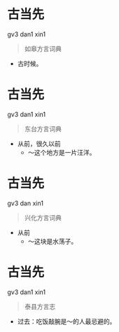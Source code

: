 # 古当先
gv3 dan1 xin1
> 如皋方言词典
- 古时候。

# 古当先
gv3 dan1 xin1
> 东台方言词典
- 从前，很久以前
  - ～这个地方是一片汪洋。

# 古当先
gv3 dan xin1
> 兴化方言词典
- 从前
  - ～这块是水荡子。

# 古当先
gv3 dan1 xin1
> 泰县方言志
- 过去：吃饭敲腕是～的人最忌避的。
